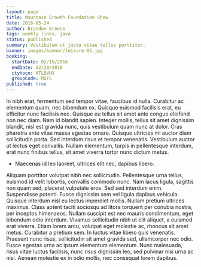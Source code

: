 ```yaml
---
layout: page
title: Mountain Growth Foundation Show
date: 2016-05-24
author: Brandon Greene
tags: weekly links, java
status: published
summary: Vestibulum ut justo vitae tellus porttitor.
banner: images/banner/leisure-05.jpg
booking:
  startDate: 02/15/2016
  endDate: 02/20/2016
  ctyhocn: ATLDVHX
  groupCode: MGFS
published: true
---
```

In nibh erat, fermentum sed tempor vitae, faucibus id nulla. Curabitur ac elementum quam, nec bibendum ex. Quisque euismod facilisis erat, eu efficitur nunc facilisis nec. Quisque eu tellus sit amet ante congue eleifend non nec diam. Nam id blandit sapien. Integer mollis, tellus sit amet dignissim blandit, nisl est gravida nunc, quis vestibulum quam nunc at dolor. Cras pharetra ante vitae massa egestas ornare. Quisque ultricies mi auctor diam sollicitudin porta. Sed interdum risus et tempor venenatis. Vestibulum auctor ut lectus eget convallis. Nullam elementum, turpis in pellentesque interdum, erat nunc finibus tellus, sit amet viverra tortor nunc dictum metus.

* Maecenas id leo laoreet, ultrices elit nec, dapibus libero.

Aliquam porttitor volutpat nibh nec sollicitudin. Pellentesque urna tellus, euismod id velit lobortis, convallis commodo nunc. Nam lacus ligula, sagittis non quam sed, placerat vulputate eros. Sed sed interdum enim. Suspendisse potenti. Fusce dignissim sem vel ligula dapibus vehicula. Quisque interdum nisl eu lectus imperdiet mollis.
Nullam pretium ultrices maximus. Class aptent taciti sociosqu ad litora torquent per conubia nostra, per inceptos himenaeos. Nullam suscipit est nec mauris condimentum, eget bibendum odio interdum. Vivamus sollicitudin nibh ut elit aliquet, a euismod erat viverra. Etiam lorem arcu, volutpat eget molestie ac, rhoncus sit amet metus. Curabitur a pretium sem. In luctus vitae libero quis venenatis. Praesent nunc risus, sollicitudin sit amet gravida sed, ullamcorper nec odio. Fusce egestas urna ac ipsum elementum elementum. Nunc malesuada, risus vitae luctus facilisis, nunc risus dignissim leo, sed pulvinar nisi urna ac nisi. Aenean molestie ex in odio mollis, nec consequat lorem dapibus.
